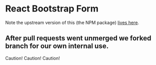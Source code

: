 # React Bootstrap Form

Note the upstream version of this (the NPM package) [lives here](https://tgfischer.github.io/react-bootstrap-formik).

## After pull requests went unmerged we forked branch for our own internal use.

Caution! Caution! Caution!